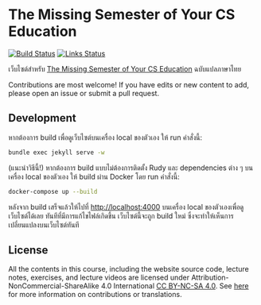 # The Missing Semester of Your CS Education

[![Build Status](https://github.com/missing-semester/missing-semester/workflows/Build/badge.svg)](https://github.com/missing-semester/missing-semester/actions?query=workflow%3ABuild) [![Links Status](https://github.com/missing-semester/missing-semester/workflows/Links/badge.svg)](https://github.com/missing-semester/missing-semester/actions?query=workflow%3ALinks)

เว็บไซต์สำหรับ [The Missing Semester of Your CS Education](https://missing-semester-th.github.io/) ฉบับแปลภาษาไทย

Contributions are most welcome! If you have edits or new content to add, please
open an issue or submit a pull request.

## Development

หากต้องการ build เพื่อดูเว็บไซต์บนเครื่อง local ของตัวเอง ให้ run คำสั่งนี้:

```bash
bundle exec jekyll serve -w
```

(แนะนำวิธีนี้!) หากต้องการ build แบบไม่ต้องการติดตั้ง Rudy และ dependencies ต่าง ๆ บนเครื่อง local ของตัวเอง ให้ build ผ่าน Docker โดย run คำสั่งนี้:

```bash
docker-compose up --build
```

หลังจาก build เสร็จแล้วให้ไปที่ <http://localhost:4000> บนเครื่อง local ของตัวเองเพื่อดูเว็บไซต์ได้เลย ทันทีที่มีการแก้ไขไฟล์เกิดขึ้น เว็บไซต์นี้จะถูก build ใหม่ ซึ่งจะทำให้เห็นการเปลี่ยนแปลงบนเว็บไซต์ทันที

## License

All the contents in this course, including the website source code, lecture notes, exercises, and lecture videos are licensed under Attribution-NonCommercial-ShareAlike 4.0 International [CC BY-NC-SA 4.0](https://creativecommons.org/licenses/by-nc-sa/4.0/). See [here](https://missing.csail.mit.edu/license) for more information on contributions or translations.
